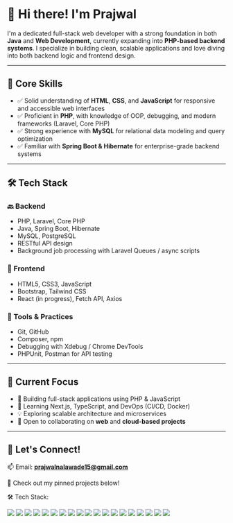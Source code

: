# 👋 Hi there! I'm Prajwal

I'm a dedicated full-stack web developer with a strong foundation in both **Java** and **Web Development**, currently expanding into **PHP-based backend systems**. I specialize in building clean, scalable applications and love diving into both backend logic and frontend design.

---

## 🧠 Core Skills
- ✅ Solid understanding of **HTML**, **CSS**, and **JavaScript** for responsive and accessible web interfaces
- ✅ Proficient in **PHP**, with knowledge of OOP, debugging, and modern frameworks (Laravel, Core PHP)
- ✅ Strong experience with **MySQL** for relational data modeling and query optimization
- ✅ Familiar with **Spring Boot & Hibernate** for enterprise-grade backend systems

---

## 🛠 Tech Stack

### 🔙 Backend
- PHP, Laravel, Core PHP  
- Java, Spring Boot, Hibernate  
- MySQL, PostgreSQL  
- RESTful API design  
- Background job processing with Laravel Queues / async scripts

### 🎨 Frontend
- HTML5, CSS3, JavaScript  
- Bootstrap, Tailwind CSS  
- React (in progress), Fetch API, Axios

### 🔧 Tools & Practices
- Git, GitHub  
- Composer, npm  
- Debugging with Xdebug / Chrome DevTools  
- PHPUnit, Postman for API testing

---

## 🚀 Current Focus
- 🔭 Building full-stack applications using PHP & JavaScript
- 🌱 Learning Next.js, TypeScript, and DevOps (CI/CD, Docker)
- 💡 Exploring scalable architecture and microservices
- 🤝 Open to collaborating on **web** and **cloud-based projects**

---

## 💬 Let's Connect!
📫 Email: **prajwalnalawade15@gmail.com**  
<!-- 💼 [LinkedIn](https://www.linkedin.com/in/yourprofile) *(if available)*  -->
📁 Check out my pinned projects below!



<!--
👋 Hi there! I'm Prajval

I'm a dedicated developer with a strong foundation in Java and Web Development. I specialize in building scalable applications using technologies like:

    🧩 Spring & Hibernate for robust backend systems
    🎨 HTML, CSS, and JavaScript for responsive front-end development

I'm passionate about crafting efficient, high-quality solutions, and I bring strong problem-solving skills along with a mindset for continuous learning. Whether it's improving performance, architecting clean systems, or diving into new tech—I'm always up for the challenge!


<!-- **prajvl/prajvl** is a ✨ _special_ ✨ repository because its `README.md` (this file) appears on your GitHub profile. -->

<!-- Here are some ideas to get you started:  -->

<!--
- 🔭 I’m currently working on full stack development projects.
- 🌱 I’m currently learning Next.js, TypeScript, and DevOps practices.
- 👯 I’m looking to collaborate on open source web and cloud-based applications.
- 🤔 I’m looking for help with building scalable backend systems.
- 💬 Ask me about JavaScript, React, Node.js, or anything full stack!
- 📫 How to reach me: Email - prajwalnalawade15@gmail.com
  
-->

🛠 Tech Stack:
<p align="left"> <img src="https://img.shields.io/badge/HTML5-E34F26?style=for-the-badge&logo=html5&logoColor=white"/> <img src="https://img.shields.io/badge/CSS3-1572B6?style=for-the-badge&logo=css3&logoColor=white"/> <img src="https://img.shields.io/badge/JavaScript-F7DF1E?style=for-the-badge&logo=javascript&logoColor=black"/> <img src="https://img.shields.io/badge/React-20232A?style=for-the-badge&logo=react&logoColor=61DAFB"/> <img src="https://img.shields.io/badge/Node.js-339933?style=for-the-badge&logo=nodedotjs&logoColor=white"/> <img src="https://img.shields.io/badge/Express.js-000000?style=for-the-badge&logo=express&logoColor=white"/> <img src="https://img.shields.io/badge/MongoDB-47A248?style=for-the-badge&logo=mongodb&logoColor=white"/> <img src="https://img.shields.io/badge/C-00599C?style=for-the-badge&logo=c&logoColor=white"/> <img src="https://img.shields.io/badge/C++-00599C?style=for-the-badge&logo=c%2B%2B&logoColor=white"/> <img src="https://img.shields.io/badge/Java-ED8B00?style=for-the-badge&logo=java&logoColor=white"/> <img src="https://img.shields.io/badge/Python-3776AB?style=for-the-badge&logo=python&logoColor=white"/> <img src="https://img.shields.io/badge/MySQL-4479A1?style=for-the-badge&logo=mysql&logoColor=white"/> <img src="https://img.shields.io/badge/SQL-336791?style=for-the-badge&logo=postgresql&logoColor=white"/> <img src="https://img.shields.io/badge/PHP-777BB4?style=for-the-badge&logo=php&logoColor=white"/> <img src="https://img.shields.io/badge/Git-F05032?style=for-the-badge&logo=git&logoColor=white"/> <img src="https://img.shields.io/badge/GitHub-181717?style=for-the-badge&logo=github&logoColor=white"/> <img src="https://img.shields.io/badge/Vite-646CFF?style=for-the-badge&logo=vite&logoColor=white"/> <img src="https://img.shields.io/badge/Material--UI-0081CB?style=for-the-badge&logo=mui&logoColor=white"/> <img src="https://img.shields.io/badge/Web3-F16822?style=for-the-badge&logo=web3dotjs&logoColor=white"/> </p>

